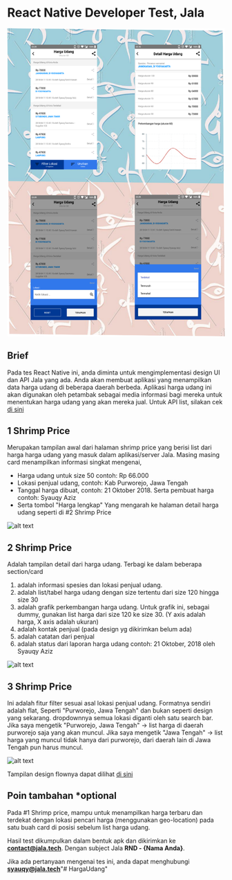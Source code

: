 # React Native Developer Test, Jala

![alt text](https://github.com/fathulkirom22/HargaUdang/blob/master/HargaUdang.png)

## Brief
Pada tes React Native ini, anda diminta untuk mengimplementasi design UI dan API Jala yang ada.
Anda akan membuat aplikasi yang menampilkan data harga udang di beberapa daerah berbeda.
Aplikasi harga udang ini akan digunakan oleh petambak sebagai media informasi bagi mereka untuk menentukan harga udang yang akan mereka jual.
Untuk API list, silakan cek [di sini](https://documenter.getpostman.com/view/807424/RzfZQYhu?version=latest)

## 1 Shrimp Price
Merupakan tampilan awal dari halaman shrimp price yang berisi list dari harga harga udang yang masuk dalam aplikasi/server Jala. 
Masing masing card menampilkan informasi singkat mengenai,
- Harga udang untuk size 50 contoh: Rp 66.000
- Lokasi penjual udang, contoh: Kab Purworejo, Jawa Tengah
- Tanggal harga dibuat, contoh: 21 Oktober 2018. Serta pembuat harga contoh: Syauqy Aziz
- Serta tombol "Harga lengkap" Yang mengarah ke halaman detail harga udang seperti di #2 Shrimp Price

![alt text](https://photos-4.dropbox.com/t/2/AABkwMCvQZXKD3CHjkRKmjFwwDEaVt2nZGkvvPNNNOZafg/12/_/png/2048x1/5/1563267600/0/10/image.png/_/png%2520https%253A%252F%252Fpaper-attachments.dropbox.com%252Fs_9C8C5F218442185FA51922B5181B72E7D19E31ED63D06678C7E6647FD43683E3_1545398733435_image.png?preserve_transparency=1&size=2048x1&size_mode=5)

## 2 Shrimp Price
Adalah tampilan detail dari harga udang. Terbagi ke dalam beberapa section/card
1. adalah informasi spesies dan lokasi penjual udang.
2. adalah list/tabel harga udang dengan size tertentu dari size 120 hingga size 30
3. adalah grafik perkembangan harga udang. Untuk grafik ini, sebagai dummy, gunakan list harga dari size 120 ke size 30. (Y axis adalah harga, X axis adalah ukuran)
4. adalah kontak penjual (pada design yg dikirimkan belum ada)
5. adalah catatan dari penjual
6. adalah status dari laporan harga udang contoh: 21 Oktober, 2018 oleh Syauqy Aziz

![alt text](https://photos-6.dropbox.com/t/2/AAA8VDpzTaRvq7tnKO91hRc3a3QB9gDgg521qU9U-0y9bg/12/_/png/2048x1/5/1563267600/0/10/image.png/_/png%2520https%253A%252F%252Fpaper-attachments.dropbox.com%252Fs_9C8C5F218442185FA51922B5181B72E7D19E31ED63D06678C7E6647FD43683E3_1545399185593_image.png?preserve_transparency=1&size=2048x1&size_mode=5)

## 3 Shrimp Price
Ini adalah fitur filter sesuai asal lokasi penjual udang.
Formatnya sendiri adalah flat, Seperti "Purworejo, Jawa Tengah" dan bukan seperti design yang sekarang. dropdownnya semua lokasi diganti oleh satu search bar.
Jika saya mengetik "Purworejo, Jawa Tengah" -> list harga di daerah purworejo saja yang akan muncul.
Jika saya mengetik "Jawa Tengah" -> list harga yang muncul tidak hanya dari purworejo, dari daerah lain di Jawa Tengah pun harus muncul.

![alt text](https://photos-3.dropbox.com/t/2/AADpgNc6peOG8vtj4koiVNzSEwDdJKUH7UqvzPCEU5tdBA/12/_/png/2048x1/5/1563267600/0/10/image.png/_/png%2520https%253A%252F%252Fpaper-attachments.dropbox.com%252Fs_9C8C5F218442185FA51922B5181B72E7D19E31ED63D06678C7E6647FD43683E3_1545399306832_image.png?preserve_transparency=1&size=2048x1&size_mode=5)


Tampilan design flownya dapat dilihat [di sini](https://www.loom.com/share/bd7b1e89bc134b23a1e3b67f4e8f865b)

## Poin tambahan *optional

Pada #1 Shrimp price, mampu untuk menampilkan harga terbaru dan terdekat dengan lokasi pencari harga (menggunakan geo-location) pada satu buah card di posisi sebelum list harga udang.

Hasil test dikumpulkan dalam bentuk apk dan dikirimkan ke **contact@jala.tech**. Dengan subject Jala **RND - {Nama Anda}**.

Jika ada pertanyaan mengenai tes ini, anda dapat menghubungi **syauqy@jala.tech**"# HargaUdang" 
